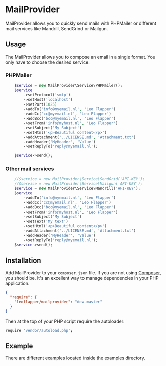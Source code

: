 # MailProvider #
MailProvider allows you to quickly send mails with PHPMailer or different mail services like Mandrill, SendGrind or Mailgun. 

## Usage ##
The MailProvider allows you to compose an email in a single format. You only have to choose the desired service.

### PHPMailer ###
```php
    $service = new MailProvider\Service\PHPMailer();
    $service
        ->setProtocol('smtp')
        ->setHost('localhost')
        ->setPort(1025)
        ->addTo('info@myemail.nl', 'Leo Flapper')
        ->addCc('cc@myemail.nl', 'Leo Flapper')
        ->addBcc('bcc@myemail.nl', 'Leo Flapper')
        ->setFrom('info@myhost.nl', 'Leo Flapper')
        ->setSubject('My Subject')
        ->setHtml('<p>Beautiful content</p>')
        ->addAttachment('../LICENSE.md', 'Attachment.txt')
        ->addHeader('MyHeader', 'Value')
        ->setReplyTo('reply@myemail.nl');

    $service->send();
```

### Other mail services ###
```php
    //$service = new MailProvider\Service\SendGrid('API-KEY');
    //$service = new MailProvider\Service\Mailgun('API-KEY');
    $service = new MailProvider\Service\Mandrill('API-KEY');
    $service
        ->addTo('info@myemail.nl', 'Leo Flapper')
        ->addCc('cc@myemail.nl', 'Leo Flapper')
        ->addBcc('bcc@myemail.nl', 'Leo Flapper')
        ->setFrom('info@myhost.nl', 'Leo Flapper')
        ->setSubject('My Subject')
        ->setText('My text')
        ->setHtml('<p>Beautiful content</p>')
        ->addAttachment('../LICENSE.md', 'Attachment.txt')
        ->addHeader('MyHeader', 'Value')
        ->setReplyTo('reply@myemail.nl');
    $service->send();
```

## Installation ##
Add MailProvider to your `composer.json` file. If you are not using [Composer](http://getcomposer.org), you should be. It's an excellent way to manage dependencies in your PHP application. 

```json
{  
  "require": {
    "leoflapper/mailprovider": "dev-master"
  }
}
```

Then at the top of your PHP script require the autoloader:

```bash
require 'vendor/autoload.php';
```

## Example ##
There are different examples located inside the examples directory.